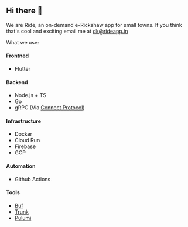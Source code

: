 ## Hi there 👋

We are Ride, an on-demand e-Rickshaw app for small towns. If you think that's cool and exciting email me at dk@rideapp.in

What we use:
 #### Frontned
  * Flutter
 #### Backend
  * Node.js + TS
  * Go
  * gRPC (Via [Connect Protocol](https://connect.build))
 #### Infrastructure
  * Docker
  * Cloud Run
  * Firebase
  * GCP
#### Automation
  * Github Actions
#### Tools
  * [Buf](https://buf.build)
  * [Trunk](https://trunk.io)
  * [Pulumi](https://pulumi.com)
